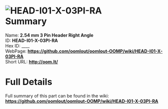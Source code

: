 
![HEAD-I01-X-03PI-RA](https://github.com/oomlout/oomlout-OOMP/blob/master/parts/HEAD-I01-X-03PI-RA/HEAD-I01-X-03PI-RA_420.jpg)   
Summary
=================
  
Name: __2.54 mm 3 Pin Header Right Angle__    
ID: __HEAD-I01-X-03PI-RA__   
Hex ID: ____   
WebPage: __https://github.com/oomlout/oomlout-OOMP/wiki/HEAD-I01-X-03PI-RA__   
Short URL: __http://oom.lt/__   

Full Details
==========================
Full summary of this part can be found in the wiki:   
__https://github.com/oomlout/oomlout-OOMP/wiki/HEAD-I01-X-03PI-RA__    

